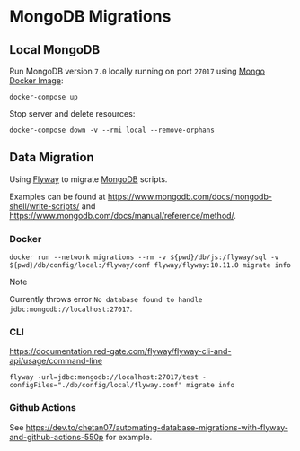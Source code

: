 # MongoDB Migrations

## Local MongoDB

Run MongoDB version `7.0` locally running on port `27017` using [Mongo Docker Image](https://hub.docker.com/_/mongo):

```shell
docker-compose up
```

Stop server and delete resources:

```shell
docker-compose down -v --rmi local --remove-orphans
```

## Data Migration

Using [Flyway](https://documentation.red-gate.com/fd/tutorial-using-mongodb-with-flyway-225609601.html) to migrate [MongoDB](https://documentation.red-gate.com/fd/mongodb-225608320.html) scripts.

Examples can be found at https://www.mongodb.com/docs/mongodb-shell/write-scripts/ and https://www.mongodb.com/docs/manual/reference/method/.

### Docker

```shell
docker run --network migrations --rm -v ${pwd}/db/js:/flyway/sql -v ${pwd}/db/config/local:/flyway/conf flyway/flyway:10.11.0 migrate info
```

> [!NOTE]
> Currently throws error `No database found to handle jdbc:mongodb://localhost:27017`.

### CLI

https://documentation.red-gate.com/flyway/flyway-cli-and-api/usage/command-line

```shell
flyway -url=jdbc:mongodb://localhost:27017/test -configFiles="./db/config/local/flyway.conf" migrate info
```

### Github Actions

See https://dev.to/chetan07/automating-database-migrations-with-flyway-and-github-actions-550p for example.
